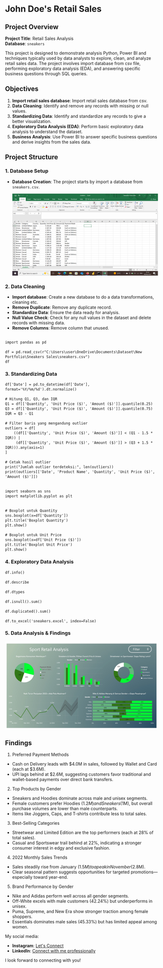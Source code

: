 # John Doe's Retail Sales

## Project Overview

**Project Title**: Retail Sales Analysis  
**Database**: `sneakers`

This project is designed to demonstrate analysis Python, Power BI and techniques typically used by data analysts to explore, clean, and analyze retail sales data. The project involves import database from csv file, performing exploratory data analysis (EDA), and answering specific business questions through SQL queries.

## Objectives

1. **Import retail sales database**: Import retail sales database from csv.
2. **Data Cleaning**: Identify and remove any records with missing or null values.
3. **Standardizing Data**: Identify and standardize any records to give a better visualization.
4. **Exploratory Data Analysis (EDA)**: Perform basic exploratory data analysis to understand the dataset.
5. **Business Analysis**: Use Power BI to answer specific business questions and derive insights from the sales data.

## Project Structure

### 1. Database Setup

- **Database Creation**: The project starts by import a database from `sneakers.csv`.

  ![Database](Image/dataset.png)


### 2. Data Cleaning

- **Import database**: Create a new database to do a data transformations, cleaning etc.
- **Remove Duplicate**: Remove any duplicate record.
- **Standardize Data**: Ensure the data ready for analysis.
- **Null Value Check**: Check for any null values in the dataset and delete records with missing data.
- **Remove Columns**: Remove column that unused. 

```jupyterlab

import pandas as pd

df = pd.read_csv(r"C:\Users\user\OneDrive\Documents\Dataset\New Portfolio\Sneakers Sales\sneakers.csv")
df
```

### 3. Standardizing Data

```jupyter lab
df['Date'] = pd.to_datetime(df['Date'], format='%Y/%m/%d').dt.normalize()

# Hitung Q1, Q3, dan IQR
Q1 = df[['Quantity', 'Unit Price ($)', 'Amount ($)']].quantile(0.25)
Q3 = df[['Quantity', 'Unit Price ($)', 'Amount ($)']].quantile(0.75)
IQR = Q3 - Q1

# Filter baris yang mengandung outlier
outliers = df[
    ((df[['Quantity', 'Unit Price ($)', 'Amount ($)']] < (Q1 - 1.5 * IQR)) |
     (df[['Quantity', 'Unit Price ($)', 'Amount ($)']] > (Q3 + 1.5 * IQR))).any(axis=1)
]

# Cetak hasil outlier
print("Jumlah outlier terdeteksi:", len(outliers))
print(outliers[['Date', 'Product Name', 'Quantity', 'Unit Price ($)', 'Amount ($)']])


import seaborn as sns
import matplotlib.pyplot as plt


# Boxplot untuk Quantity
sns.boxplot(x=df['Quantity'])
plt.title('Boxplot Quantity')
plt.show()

# Boxplot untuk Unit Price
sns.boxplot(x=df['Unit Price ($)'])
plt.title('Boxplot Unit Price')
plt.show()
```
### 4. Exploratory Data Analysis
```jupyter lab
df.info()

df.describe

df.dtypes

df.isnull().sum()

df.duplicated().sum()

df.to_excel('sneakers.excel', index=False)
```

### 5. Data Analysis & Findings


  ![Dashboard](Image/Dashboard.jpeg)

## Findings

1. Preferred Payment Methods
- Cash on Delivery leads with $4.0M in sales, followed by Wallet and Card (each at $3.6M).
- UPI lags behind at $2.6M, suggesting customers favor traditional and wallet-based payments over direct bank transfers.

2. Top Products by Gender
- Sneakers and Hoodies dominate across male and unisex segments.
- Female customers prefer Hoodies ($1.2M) and Sneakers ($1M), but overall purchase volumes are lower than male counterparts.
- Items like Joggers, Caps, and T-shirts contribute less to total sales.

3. Best-Selling Categories
- Streetwear and Limited Edition are the top performers (each at 28% of total sales).
- Casual and Sportswear trail behind at 22%, indicating a stronger consumer interest in edgy and exclusive fashion.

4. 2022 Monthly Sales Trends
- Sales steadily rise from January ($1.5M) to a peak in November ($2.8M).
- Clear seasonal pattern suggests opportunities for targeted promotions—especially toward year-end.

5. Brand Performance by Gender
- Nike and Adidas perform well across all gender segments.
- Off-White excels with male customers (42.24%) but underperforms in unisex.
- Puma, Supreme, and New Era show stronger traction among female shoppers.
- Essentials dominates male sales (45.33%) but has limited appeal among women.


My social media:

- **Instagram**: [Let's Connect](https://www.instagram.com/inirtp?igsh=MW9xZTU0bTRuaHlxeQ==)
- **LinkedIn**: [Connect with me professionally](https://www.linkedin.com/in/rahadian-triaji-pramudito-a43949273/)

I look forward to connecting with you!
